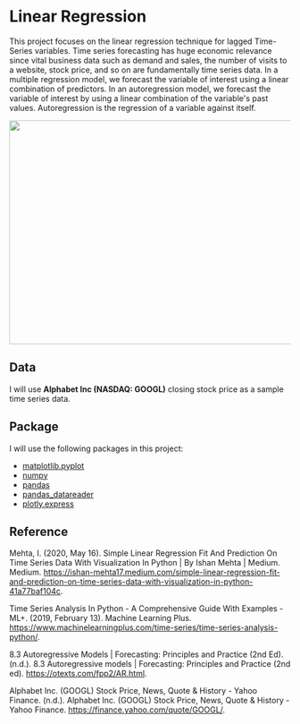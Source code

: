 # Linear Regression
This project focuses on the linear regression technique for lagged Time-Series variables. Time series forecasting has huge economic relevance since vital business data such as demand and sales, the number of visits to a website, stock price, and so on are fundamentally time series data. In a multiple regression model, we forecast the variable of interest using a linear combination of predictors. In an autoregression model, we forecast the variable of interest by using a linear combination of the variable's past values. Autoregression is the regression of a variable against itself.


<img src="https://editor.analyticsvidhya.com/uploads/466362%20_image.png" width="800" height="400" />

## Data
I will use **Alphabet Inc (NASDAQ: GOOGL)** closing stock price as a sample time series data.

## Package 
I will use the following packages in this project:
* [matplotlib.pyplot](https://matplotlib.org/stable/api/_as_gen/matplotlib.pyplot.html)
* [numpy](https://numpy.org)
* [pandas](https://pandas.pydata.org)
* [pandas_datareader](https://pandas-datareader.readthedocs.io/en/latest/)
* [plotly.express](https://plotly.com/python/plotly-express/)

## Reference

Mehta, I. (2020, May 16). Simple Linear Regression Fit And Prediction On Time Series Data With Visualization In Python | By Ishan Mehta | Medium. Medium. https://ishan-mehta17.medium.com/simple-linear-regression-fit-and-prediction-on-time-series-data-with-visualization-in-python-41a77baf104c.

Time Series Analysis In Python - A Comprehensive Guide With Examples - ML+. (2019, February 13). Machine Learning Plus. https://www.machinelearningplus.com/time-series/time-series-analysis-python/.

8.3 Autoregressive Models | Forecasting: Principles and Practice (2nd Ed). (n.d.). 8.3 Autoregressive models | Forecasting: Principles and Practice (2nd ed). https://otexts.com/fpp2/AR.html.

Alphabet Inc. (GOOGL) Stock Price, News, Quote & History - Yahoo Finance. (n.d.). Alphabet Inc. (GOOGL) Stock Price, News, Quote & History - Yahoo Finance. https://finance.yahoo.com/quote/GOOGL/.
